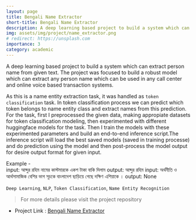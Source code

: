 ```yaml
---
layout: page
title: Bengali Name Extractor
short-title: Bengali Name Extractor
description: A deep learning based project to build a system which can extract person name from given text. 
img: assets/img/project/name_extractor.png
# redirect: https://unsplash.com
importance: 3
category: academic
---
```



A deep learning based project to build a system which can extract person name from given text. The project was focused to build a robust model which can extract any person name which can be used in any call center and online voice based transaction systems.

As this is a name entity extraction task, it was handled as `token classification` task. In token classification process we can predict which token belongs to name entity class and extract names from this prediction. For the task, first I preprocessed the given data, making appropiate datasets for token classification modeling, then experimented with different huggingface models for the task. Then I train the models with these experimented parameters and build an end-to-end inference script.The inference script will load the best saved models (saved in training processe) and do prediction using the model and then post-process the model output for desire output format for given input.<br>

Example -<br>
input: আব্দুর রহিম নামের কাস্টমারকে একশ টাকা বাকি দিলাম
output: আব্দুর রহিম
input: অর্থনীতি ও আর্থসামাজিক বেশির ভাগ সূচকে বাংলাদেশ ছাড়িয়ে গেছে দক্ষিণ এশিয়াকে ।
output: None

`Deep Learning`, `NLP`, `Token Classification`, `Name Entity Recognition`

> For more details please visit the project repository <br>

- Project Link : [Bengali Name Extractor](https://github.com/VirusProton/Bengali-Person-Name-Extractor)